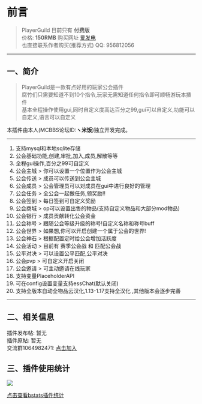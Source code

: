 # 前言
> PlayerGuild 目前只有 **付费版**  
> 价格: **150RMB**  购买网址 [爱发电](https://afdian.net/item?plan_id=0d1d56ae6b8111ecbbac52540025c377)  
> 也直接联系作者购买(推荐方式) QQ: 956812056
------------
## 一、简介

> PlayerGuild是一款有点好用的玩家公会插件  
腐竹们只需要知道不到10个指令,玩家无需知道任何指令即可顺畅游玩本插件  
基本全程操作使用gui,同时自定义度高达百分之99,gui可以自定义,功能可以自定义,语言可以自定义

本插件由本人(MCBBS论坛ID:**ヽ米饭**)独立开发完成。

------------
1. 支持mysql和本地sqlite存储
2. 公会基础功能,创建,审批,加入,成员,解散等等
3. 全程gui操作,百分之99可自定义
4. 公会主城 > 你可以设置一个位置作为公会主城
5. 公会传送 > 成员可以传送到公会主城
6. 公会成员 > 公会管理员可以对成员在gui中进行良好的管理
7. 公会任务 > 全公会一起做任务,领奖励!!
8. 公会签到 > 每日签到可自定义奖励
9. 公会商城 > op可以设置出售的物品(支持自定义物品和大部分mod物品)
10. 公会银行 > 成员贡献转化公会资金
11. 公会称号 > 跟随公会等级升级的称号!自定义名称和称号buff
12. 公会世界 > 如果想,你可以开启创建一个属于公会的世界!
13. 公会神石 > 根据配置定时给公会增加活跃度
14. 公会活动 > 目前有 赛季公会战 和 匹配公会战
15. 公平对决 > 可以设置公平匹配,公平对决
16. 公会pvp > 可自定义开启关闭
17. 公会邀请 > 可主动邀请在线玩家
18. 支持变量PlaceholderAPI
19. 可在config设置变量支持essChat(默认关闭)
20. 支持全版本自动全物品云汉化,1.13-1.17支持全汉化 ,其他版本会逐步完善
------------

## 二、相关信息
插件发布帖: 暂无     
插件原帖: 暂无  
交流群1064982471: [点击加入](https://jq.qq.com/?_wv=1027&k=5sxTf8u)  

## 三、插件使用统计

![](https://bstats.org/signatures/bukkit/PlayerGuild.svg)

[点击查看bstats插件统计](https://bstats.org/plugin/bukkit/PlayerGuild/12551)